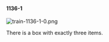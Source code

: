 #### 1136-1
![train-1136-1-0.png](https://github.com/lil-lab/nlvr/raw/master/nlvr/train/images/58/train-1136-1-0.png "train-1136-1-0.png")

There is a box with exactly three items.
